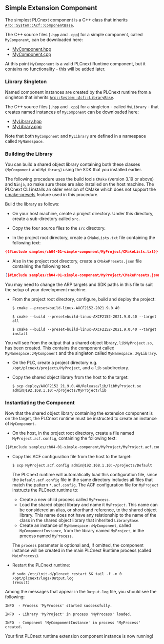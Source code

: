 ## Simple Extension Component

The simplest PLCnext component is a C++ class that inherits [`Arp::System::Acf::ComponentBase`][component-base-doc].

The C++ source files (`.hpp` and `.cpp`) for a simple component, called `MyComponent`, can be downloaded here:

- [MyComponent.hpp][component-hpp]
- [MyComponent.cpp][component-cpp]

At this point `MyComponent` is a valid PLCnext Runtime component, but it contains no functionality - this will be added later.

### Library Singleton

Named component instances are created by the PLCnext runtime from a singleton that inherits [`Arp::System::Acf::LibraryBase`][library-base-doc].

The C++ source files (`.hpp` and `.cpp`) for a singleton - called `MyLibrary` - that creates named instances of `MyComponent` can be downloaded here:

- [MyLibrary.hpp][library-hpp]
- [MyLibrary.cpp][library-cpp]

Note that both `MyComponent` and `MyLibrary` are defined in a namespace called `MyNamespace`.

### Building the Library

You can build a shared object library containing both these classes (`MyComponent` and `MyLibrary`) using the SDK that you installed earlier.

The following procedure uses the build tools `CMake` (version 3.19 or above) and `Ninja`, so make sure these are also installed on the host machine. The PLCnext CLI installs an older version of CMake which does not support the [cmake-presets][cmake-presets] feature used in this procedure.

Build the library as follows:

- On your host machine, create a project directory. Under this directory, create a sub-directory called `src`.

- Copy the four source files to the `src` directory.

- In the project root directory, create a `CMakeLists.txt` file containing the following text:

```cmake
{{#include samples/ch04-01-simple-component/MyProject/CMakeLists.txt}}
```

- Also in the project root directory, create a `CMakePresets.json` file containing the following text:

```json
{{#include samples/ch04-01-simple-component/MyProject/CMakePresets.json}}
```

  You may need to change the ARP targets and SDK paths in this file to suit the setup of your development machine.

- From the project root directory, configure, build and deploy the project:

   ```text
   $ cmake --preset=build-linux-AXCF2152-2021.9.0.40
   ```

   ```text
   $ cmake --build --preset=build-linux-AXCF2152-2021.9.0.40 --target all
   ```

   ```text
   $ cmake --build --preset=build-linux-AXCF2152-2021.9.0.40 --target install
   ```

You will see from the output that a shared object library, `libMyProject.so`, has been created. This contains the component called `MyNamespace::MyComponent` and the singleton called `MyNamespace::MyLibrary`.

- On the PLC, create a project directory e.g. `/opt/plcnext/projects/MyProject`, and a `lib` subdirectory.

- Copy the shared object library from the host to the target:

   ```text
   $ scp deploy/AXCF2152_21.9.0.40/Release/lib/libMyProject.so admin@192.168.1.10:~/projects/MyProject/lib
   ```

### Instantiating the Component

Now that the shared object library containing the extension component is on the target, the PLCnext runtime must be instructed to create an instance of `MyComponent`.

- On the host, in the project root directory, create a file named `MyProject.acf.config`, containing the following text:

```xml
{{#include samples/ch04-01-simple-component/MyProject/MyProject.acf.config}}
```

- Copy this ACF configuration file from the host to the target:

   ```text
   $ scp MyProject.acf.config admin@192.168.1.10:~/projects/Default
   ```

   The PLCnext runtime will automatically load this configuration file, since the `Default.acf.config` file in the same directory includes all files that match the  pattern `*.acf.config`. The ACF configuration file for `MyProject` instructs the PLCnext runtime to:

  - Create a new child process called `MyProcess`.
  - Load the shared object library and name it `MyProject`. This name can be considered an alias, or shorthand reference, to the shared object library. This name does not have any relationship to the name of the class in the shared object library that inherited `LibraryBase`.
  - Create an instance of `MyNamespace::MyComponent`, called `MyComponentInstance`, from the library named `MyProject`, in the process named `MyProcess`.
  
  The `process` parameter is optional and, if omitted, the component instance will be created in the main PLCnext Runtime process (called `MainProcess`).

- Restart the PLCnext runtime:

   ```text
   # sudo /etc/init.d/plcnext restart && tail -f -n 0 /opt/plcnext/logs/Output.log
   (result)
   ```

Among the messages that appear in the `Output.log` file, you should see the following:

```text
INFO  - Process 'MyProcess' started successfully.
```

```text
INFO  - Library 'MyProject' in process 'MyProcess' loaded.
```

```text
INFO  - Component 'MyComponentInstance' in process 'MyProcess' created.
```

Your first PLCnext runtime extension component instance is now running!

[component-base-doc]: https://api.plcnext.help/api_docs_2021-0-LTS/classArp_1_1System_1_1Acf_1_1ComponentBase.html
[component-hpp]: samples/ch04-01-simple-component/MyProject/src/MyComponent.hpp
[component-cpp]: samples/ch04-01-simple-component/MyProject/src/MyComponent.cpp
[library-base-doc]: https://api.plcnext.help/api_docs_2021-0-LTS/classArp_1_1System_1_1Acf_1_1LibraryBase.html
[library-hpp]: samples/ch04-01-simple-component/MyProject/src/MyLibrary.hpp
[library-cpp]: samples/ch04-01-simple-component/MyProject/src/MyLibrary.cpp
[cmake-presets]: https://cmake.org/cmake/help/latest/manual/cmake-presets.7.html

